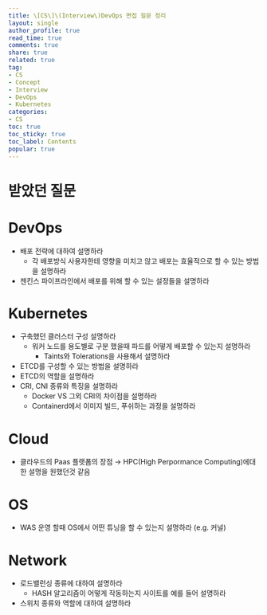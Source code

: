 ```yaml
---
title: \[CS\]\(Interview\)DevOps 면접 질문 정리
layout: single
author_profile: true
read_time: true
comments: true
share: true
related: true
tag:
- CS
- Concept
- Interview
- DevOps
- Kubernetes
categories:
- CS
toc: true
toc_sticky: true
toc_label: Contents
popular: true
---
```

# 받았던 질문
# DevOps
- 배포 전략에 대하여 설명하라
    - 각 배포방식 사용자한테 영향을 미치고 않고 배포는 효율적으로 할 수 있는 방법을 설명하라
- 젠킨스 파이프라인에서 배포를 위해 할 수 있는 설정들을 설명하라

# Kubernetes
- 구축했던 클러스터 구성 설명하라
    - 워커 노드를 용도별로 구분 했을때 파드를 어떻게 배포할 수 있는지 설명하라
        - Taints와 Tolerations을 사용해서 설명하라
- ETCD를 구성할 수 있는 방법을 설명하라
- ETCD의 역할을 설명하라
- CRI, CNI 종류와 특징을 설명하라
    - Docker VS 그외 CRI의 차이점을 설명하라
    - Containerd에서 이미지 빌드, 푸쉬하는 과정을 설명하라


# Cloud

- 클라우드의 Paas 플랫폼의 장점 → HPC(High Perpormance Computing)에대한 설명을 원했던것 같음

# OS

- WAS 운영 할때 OS에서 어떤 튜닝을 할 수 있는지 설명하라 (e.g. 커널)

# Network

- 로드밸런싱 종류에 대하여 설명하라
    - HASH 알고리즘이 어떻게 작동하는지 사이트를 예를 들어 설명하라
- 스위치 종류와 역할에 대하여 설명하라